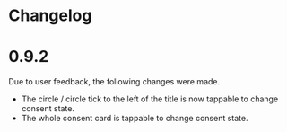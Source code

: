 # Changelog

# 0.9.2

Due to user feedback, the following changes were made.

* The circle / circle tick to the left of the title is now tappable to change consent state.
* The whole consent card is tappable to change consent state.